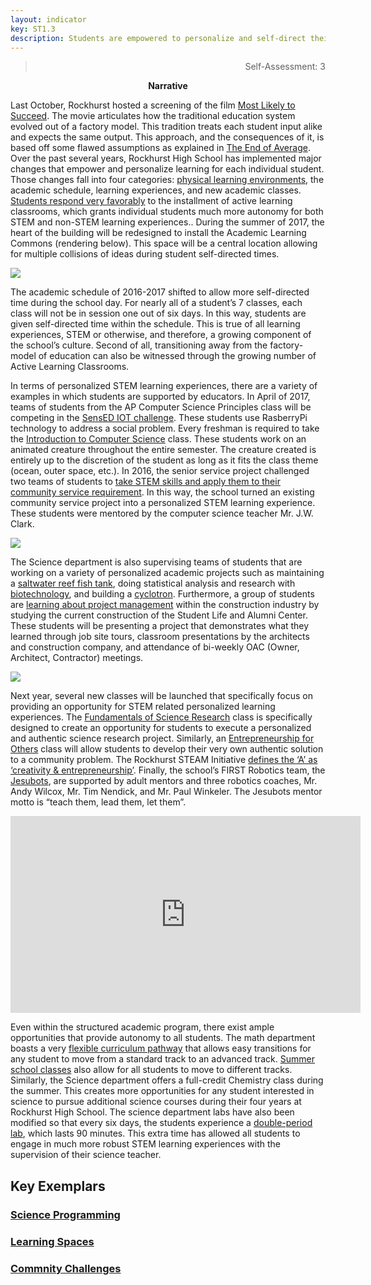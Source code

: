 ```yaml
---
layout: indicator
key: ST1.3
description: Students are empowered to personalize and self-direct their STEM learning experiences supported by STEM educators who facilitate their learning.
---
```

<blockquote align="right"> Self-Assessment: 3</blockquote>
<p align="center">
<b>Narrative</b>
</p>

Last October, Rockhurst hosted a screening of the film [Most Likely to Succeed](http://steam.rockhursths.edu/2016/10/06/MLTS.html). The movie articulates how the traditional education system evolved out of a factory model. This tradition treats each student input alike and expects the same output. This approach, and the consequences of it, is based off some flawed assumptions as explained in [The End of Average](http://www.toddrose.com/endofaverage/). Over the past several years, Rockhurst High School has implemented major changes that empower and personalize learning for each individual student.  Those changes fall into four categories: [physical learning environments](https://youtu.be/NQZR4IjBjlg), the academic schedule, learning experiences, and new academic classes. [Students respond very favorably](http://steam.rockhursths.edu/2016/05/09/Perceptions-of-the-Active-Learning-Classrooms.html) to the installment of active learning classrooms, which grants individual students much more autonomy for both STEM and non-STEM learning experiences.. During the summer of 2017, the heart of the building will be redesigned to install the Academic Learning Commons (rendering below). This space will be a central location allowing for multiple collisions of ideas during student self-directed times.

<div class="flex-wrapper">
  <img src="{{ site.baseurl }}/img/indicators/st1.3a.jpg">
</div>

The academic schedule of 2016-2017 shifted to allow more self-directed time during the school day. For nearly all of a student’s 7 classes, each class will not be in session one out of six days. In this way, students are given self-directed time within the schedule. This is true of all learning experiences, STEM or otherwise, and therefore, a growing component of the school’s culture. Second of all, transitioning away from the factory-model of education can also be witnessed through the growing number of Active Learning Classrooms. 

In terms of personalized STEM learning experiences, there are a variety of examples in which students are supported by educators. In April of 2017, teams of students from the AP Computer Science Principles class will be competing in the [SensED IOT challenge](http://www.kcsocialinnovation.org/sensed/). These students use RasberryPi technology to address a social problem. Every freshman is required to take the [Introduction to Computer Science](http://steam.rockhursths.edu/2016/07/01/Intro-to-CS-Down.html) class. These students work on an animated creature throughout the entire semester. The creature created is entirely up to the discretion of the student as long as it fits the class theme (ocean, outer space, etc.). In 2016, the senior service project challenged two teams of students to [take STEM skills and apply them to their community service requirement](http://steam.rockhursths.edu/2016/02/16/Service-Learning-at-Don-Bosco.html). In this way, the school turned an existing community service project into a personalized STEM learning experience. These students were mentored by the computer science teacher Mr. J.W. Clark.

<div class="flex-wrapper">
  <img src="{{ site.baseurl }}/img/team-of-eight.jpg">
</div>

The Science department is also supervising teams of students that are working on a variety of personalized academic projects such as maintaining a [saltwater reef fish tank](http://steam.rockhursths.edu/2017/02/11/Learning-to-lead-from-a-Reef-Tank.html), doing statistical analysis and research with [biotechnology](http://steam.rockhursths.edu/2017/02/22/BioTech.html), and building a [cyclotron](http://steam.rockhursths.edu/2017/03/08/First-Cyclotron-in-KC.html). Furthermore, a group of students are [learning about project management](http://steam.rockhursths.edu/2017/02/12/Building-Engineers-from-the-ground-up.html) within the construction industry by studying the current construction of the Student Life and Alumni Center. These students will be presenting a project that demonstrates what they learned through job site tours, classroom presentations by the architects and construction company, and attendance of bi-weekly OAC (Owner, Architect, Contractor) meetings. 

<div class="flex-wrapper">
  <img src="{{ site.baseurl }}/img/JE-Dunn-Inside.jpg">
</div>


Next year, several new classes will be launched that specifically focus on providing an opportunity for STEM related personalized learning experiences. The [Fundamentals of Science Research](https://docs.google.com/document/d/14B8LvJySYbBbJaVf3koHQjMEQvKbGGYjQpxeDrP3UOc/edit?usp=sharing) class is specifically designed to create an opportunity for students to execute a personalized and authentic science research project. Similarly, an [Entrepreneurship for Others](https://docs.google.com/document/d/1B1e-yc6cW-f6wbA_ommghdK-12c5ZJeq8EKatUq9VE4/edit?usp=sharing) class will allow students to develop their very own authentic solution to a community problem. The Rockhurst STEAM Initiative [defines the ‘A’ as ‘creativity & entrepreneurship’](http://steam.rockhursths.edu/2015/06/07/Why-Put-the-A-in-STEAM.html). Finally, the school’s FIRST Robotics team, the [Jesubots](http://steam.rockhursths.edu/2015/10/15/Gearing-Up-For-Competitive-Robotics.html), are supported by adult mentors and three robotics coaches, Mr. Andy Wilcox, Mr. Tim Nendick, and Mr. Paul Winkeler. The Jesubots mentor motto is “teach them, lead them, let them”. 

<iframe width="560" height="315" src="https://www.youtube.com/embed/uolP7nc644w" frameborder="0" allowfullscreen></iframe>


Even within the structured academic program, there exist ample opportunities that provide autonomy to all students. The math department boasts a very [flexible curriculum pathway](https://drive.google.com/file/d/0B1-JIRrX_4I5ODdCLW5xZEN5c3M/view?usp=sharing) that allows easy transitions for any student to move from a standard track to an advanced track. [Summer school classes](https://www.rockhursths.edu/academics---summer-school-and-camps) also allow for all students to move to different tracks. Similarly, the Science department offers a full-credit Chemistry class during the summer. This creates more opportunities for any student interested in science to pursue additional science courses during their four years at Rockhurst High School. The science department labs have also been modified so that every six days, the students experience a [double-period lab](http://steam.rockhursths.edu/2017/01/26/Increasing-Laboratory-Time.html), which lasts 90 minutes. This extra time has allowed all students to engage in much more robust STEM learning experiences with the supervision of their science teacher.

## Key Exemplars
### [Science Programming](http://steam.rockhursths.edu/2017/03/05/Science-Department-is-blasting-off.html)
### [Learning Spaces](http://steam.rockhursths.edu/active-learning/)
### [Commnity Challenges]()
